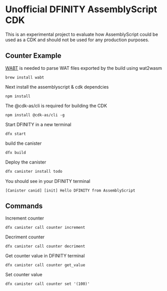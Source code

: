 # Unofficial DFINITY AssemblyScript CDK

This is an experimental project to evaluate how AssemblyScript could be used as a CDK and should not be used for any production purposes.


## Counter Example

[WABT](https://github.com/WebAssembly/wabt) is needed to parse WAT files exported by the build using wat2wasm

```
brew install wabt
```

Next install the assemblyscript & cdk dependcies
```
npm install
```

The @cdk-as/cli is required for building the CDK
```
npm install @cdk-as/cli -g  
```

Start DFINITY in a new terminal
```
dfx start
```

build the canister
```
dfx build
```

Deploy the canister

```bash
dfx canister install todo
```

You should see in your DFINITY terminal
```
[Canister canid] [init] Hello DFINITY from AssemblyScript
```


## Commands

Increment counter
```
dfx canister call counter increment
```

Decriment counter
```
dfx canister call counter decriment
```

Get counter value in DFINITY terminal
```
dfx canister call counter get_value
```

Set counter value
```
dfx canister call counter set '(100)'
```